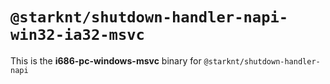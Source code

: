 # `@starknt/shutdown-handler-napi-win32-ia32-msvc`

This is the **i686-pc-windows-msvc** binary for `@starknt/shutdown-handler-napi`
